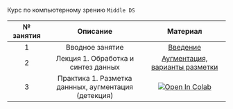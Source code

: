 Курс по компьютерному зрению ``Middle DS``

| № занятия |                       Описание                       |                                               Материал                                                |
|:---------:|:----------------------------------------------------:|:-----------------------------------------------------------------------------------------------------:|
|     1     |                   Вводное занятие                    |            [Введение](https://classroom.google.com/w/NTk4MTcwMjk1NDk1/tc/NjAwMDE4MjA2Mzk1)            
|     2     |         Лекция 1. Обработка и синтез данных          | [Аугментация, варианты разметки](https://classroom.google.com/w/NTk4MTcwMjk1NDk1/tc/NjAwMDE4MjA2Mzk1) 
|     3     | Практика 1. Разметка даннных, аугментация<br/> (детекция) | [![Open In Colab](https://colab.research.google.com/assets/colab-badge.svg)](https://colab.research.google.com/drive/1IIQiSqXqtfCKwtF7_C_PO5qUJFpKwPcb) 